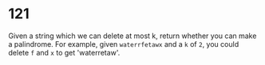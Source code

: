 [_metadata_:difficulty]:-  "Hard"
[_metadata_:asker]:-       "Google"
[_metadata_:tags]:-        "string"

# 121

Given a string which we can delete at most k, return whether you can make a palindrome.
For example, given `waterrfetawx` and a `k` of `2`, you could delete `f` and `x` to get 'waterretaw'.
